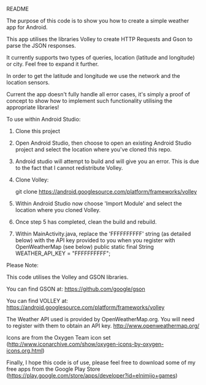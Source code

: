 README

The purpose of this code is to show you how to create a simple weather app for Android.

This app utilises the libraries Volley to create HTTP Requests and Gson to parse the JSON responses.

It currently supports two types of queries, location (latitude and longitude) or city. Feel free to expand it further.

In order to get the latitude and longitude we use the network and the location sensors.

Current the app doesn't fully handle all error cases, it's simply a proof of concept to show how to implement such functionality utilising the appropriate libraries!





To use within Android Studio:

1) Clone this project

2) Open Android Studio, then choose to open an existing Android Studio project and select the location where you've cloned this repo.

3) Android studio will attempt to build and will give you an error. This is due to the fact that I cannot redistribute Volley.

4) Clone Volley:

	git clone https://android.googlesource.com/platform/frameworks/volley

5) Within Android Studio now choose 'Import Module'	and select the location where you cloned Volley.

6) Once step 5 has completed, clean the build and rebuild.

7) Within MainActivity.java, replace the 'FFFFFFFFFF' string (as detailed below) with the API key provided to you when you register with OpenWeatherMap (see below)
   public static final String WEATHER_API_KEY = "FFFFFFFFFF";


   
Please Note:

This code utilises the Volley and GSON libraries.

You can find GSON at:
https://github.com/google/gson

You can find VOLLEY at:
https://android.googlesource.com/platform/frameworks/volley

The Weather API used is provided by OpenWeatherMap.org. You will need to register with them to obtain an API key.
http://www.openweathermap.org/


Icons are from the Oxygen Team icon set
(http://www.iconarchive.com/show/oxygen-icons-by-oxygen-icons.org.html)

Finally, I hope this code is of use, please feel free to download some of my free apps from the Google Play Store 
(https://play.google.com/store/apps/developer?id=elnimijo+games)




